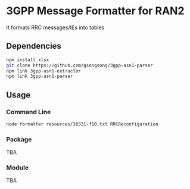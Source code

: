 # 3GPP Message Formatter for RAN2

It formats RRC messages/IEs into tables

## Dependencies

```sh
npm install xlsx
git clone https://github.com/gsongsong/3gpp-asn1-parser
npm link 3gpp-asn1-extractor
npm link 3gpp-asn1-parser
```

## Usage

### Command Line

```sh
node formatter resources/38331-f10.txt RRCReconfiguration
```

### Package

TBA

### Module

TBA
